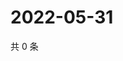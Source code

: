 # 2022-05-31

共 0 条

<!-- BEGIN WEIBO -->
<!-- 最后更新时间 Tue May 31 2022 05:15:27 GMT+0800 (China Standard Time) -->

<!-- END WEIBO -->

